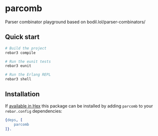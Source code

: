 # parcomb

Parser combinator playground based on bodil.lol/parser-combinators/


## Quick start

```sh
# Build the project
rebar3 compile

# Run the eunit tests
rebar3 eunit

# Run the Erlang REPL
rebar3 shell
```


## Installation

If [available in Hex](https://www.rebar3.org/docs/dependencies#section-declaring-dependencies)
this package can be installed by adding `parcomb` to your `rebar.config` dependencies:

```erlang
{deps, [
    parcomb
]}.
```
